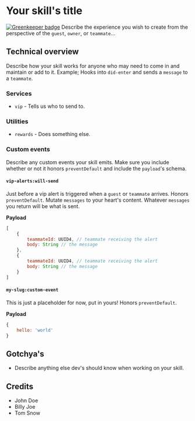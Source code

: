 # Your skill's title

[![Greenkeeper badge](https://badges.greenkeeper.io/sprucelabsai/sprucebot-skills-kit.svg)](https://greenkeeper.io/)
Describe the experience you wish to create from the perspective of the `guest`, `owner`, or `teammate`...

## Technical overview
Describe how your skill works for anyone who may need to come in and maintain or add to it. Example; Hooks into `did-enter` and sends a `message` to a `teammate`.

### Services
 * `vip` - Tells us who to send to.

### Utilities
 * `rewards` - Does something else.

### Custom events
Describe any custom events your skill emits. Make sure you include whether or not it honors `preventDefault` and include the `payload`'s schema.

#### `vip-alerts:will-send` 
Just before a vip alert is triggered when a `guest` or `teammate` arrives. Honors `preventDefault`. Mutate `messages` to your heart's content. Whatever `messages` you return will be what is sent.

**Payload**

```js
[
    {
        teammateId: UUID4, // teammate receiving the alert
        body: String // the message
    },
    {
        teammateId: UUID4, // teammate receiving the alert
        body: String // the message
    }
]
```

#### `my-slug:custom-event`
This is just a placeholder for now, put in yours! Honors `preventDefault`.

**Payload**
```js
{
    hello: 'world'
}
```

## Gotchya's

 * Describe anything else dev's should know when working on your skill.

## Credits
 * John Doe
 * Billy Joe
 * Tom Snow

